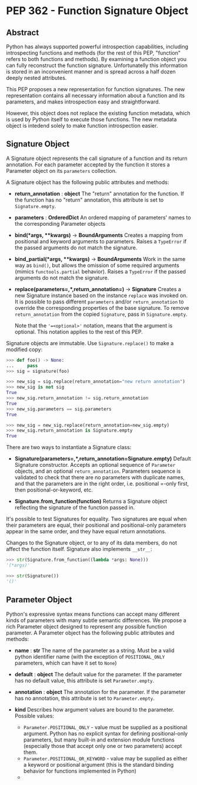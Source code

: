 # PEP 362 - Function Signature Object

## Abstract

Python has always supported powerful introspection capabilities, including introspecting functions and methods (for the rest of this PEP, "function" refers to both functions and methods). By examining a function object you can fully reconstruct the function signature. Unfortunatelly this information is stored in an inconvenient manner and is spread across a half dozen deeply nested attributes.

This PEP proposes a new representation for function signatures. The new representation contains all necessary information about a function and its parameters, and makes introspection easy and straightforward.

However, this object does not replace the existing function metadata, which is used by Python itself to execute those functions. The new metadata object is intedend solely to make function introspection easier.

## Signature Object

A Signature object represents the call signature of a function and its return annotation. For each parameter accepted by the function it stores a Parameter object on its `parameters` collection.

A Signature object has the following public attributes and methods:

* **return_annotation** : **object**
    The "return" annotation for the function. If the function has no "return" annotation, this attribute is set to `Signature.empty`.

* **parameters** : **OrderedDict**
    An ordered mapping of parameters' names to the corresponding Parameter objects

* __bind(*args, **kwargs)__ -> __BoundArguments__
    Creates a mapping from positional and keyword arguments to parameters. Raises a `TypeError` if the passed arguments do not match the signature.

* __bind_partial(*args, **kwargs)__ -> __BoundArguments__
    Work in the same way as `bind()`, but allows the omission of some required arguments (mimics `functools.partial` behavior). Raises a `TypeError` if the passed arguments do not match the signature.

* __replace(parameters=<optional>,*,return_annotation=<optional>)__ -> __Signature__
    Creates a new Signature instance based on the instance `replace` was invoked on. It is possible to pass different `parameters` and/or `return_annotation` to override the corresponding properties of the base signature. To remove `return_annotation` from the copied `Signature`, pass in `Signature.empty`.

    Note that the `'=<optional>'` notation, means that the argument is optional. This notation applies to the rest of this PEP.

Signature objects are immutable. Use `Signature.replace()` to make a modified copy:

```python
>>> def foo() -> None:
...     pass
>>> sig = signature(foo)

>>> new_sig = sig.replace(return_annotation="new return annotation")
>>> new_sig is not sig
True
>>> new_sig.return_annotation != sig.return_annotation
True
>>> new_sig.parameters == sig.parameters
True

>>> new_sig = new_sig.replace(return_annotation=new_sig.empty)
>>> new_sig.return_annotation is Signature.empty
True
```

There are two ways to instantiate a Signature class:

* __Signature(parameters=<optional>,*,return_annotation=Signature.empty)__
    Default Signature constructor. Accepts an optional sequence of `Parameter` objects, and an optional `return_annotation`. Parameters sequence is validated to check that there are no parameters with duplicate names, and that the parameters are in the right order, i.e. positional =-only first, then positional-or-keyword, etc.

* __Signature.from_function(function)__
    Returns a Signature object reflecting the signature of the function passed in.

It's possible to test Signatures for equality. Two signatures are equal when their parameters are equal, their positional and positional-only parameters appear in the same order, and they have equal return annotations.

Changes to the Signature object, or to any of its data members, do not affect the function itself. 
Signature also implements `__str__`:

```python
>>> str(Signature.from_function((lambda *args: None)))
'(*args)'

>>> str(Signature())
'()'
```

## Parameter Object

Python's expressive syntax means functions can accept many different kinds of parameters with many subtle semantic differences. We propose a rich Parameter object designed to represent any possible function parameter.
A Parameter object has the following public attributes and methods:

* __name__ : __str__
    The name of the parameter as a string. Must be a valid python identifier name (with the exception of `POSITIONAL_ONLY` parameters, which can have it set to `None`)

* __default__ : __object__
    The default value for the parameter. If the parameter has no default value, this attribute is set `Parameter.empty`.

* __annotation__ : __object__
    The annotation for the parameter. If the parameter has no annotation, this attribute is set to `Parameter.empty`.

* __kind__
    Describes how argument values are bound to the parameter. Possible values:
    * `Parameter.POSITIONAL_ONLY` - value must be supplied as a positional argument.
    Python has no explicit syntax for defining positional-only parameters, but many built-in and extension module functions (especially those that accept only one or two parameters) accept them.
    * `Parameter.POSITIONAL_OR_KEYWORD` - value may be supplied as either a keyword or positional argument (this is the standard binding behavior for functions implemented in Python)
    *

